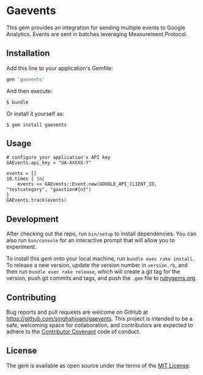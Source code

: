 # Gaevents

This gem provides an integration for sending multiple events to Google Analytics. Events are sent in batches leveraging Measurement Protocol.

## Installation

Add this line to your application's Gemfile:

```ruby
gem 'gaevents'
```

And then execute:

    $ bundle

Or install it yourself as:

    $ gem install gaevents

## Usage

```
# configure your application's API key
GAEvents.api_key = "UA-XXXXX-Y"

events = []
10.times { |n|
	events << GAEvents::Event.new(GOOGLE_API_CLIENT_ID, "testcategory", "gaaction#{n}")
}
GAEvents.track(events)
```
## Development

After checking out the repo, run `bin/setup` to install dependencies. You can also run `bin/console` for an interactive prompt that will allow you to experiment.

To install this gem onto your local machine, run `bundle exec rake install`. To release a new version, update the version number in `version.rb`, and then run `bundle exec rake release`, which will create a git tag for the version, push git commits and tags, and push the `.gem` file to [rubygems.org](https://rubygems.org).

## Contributing

Bug reports and pull requests are welcome on GitHub at https://github.com/singhshivam/gaevents. This project is intended to be a safe, welcoming space for collaboration, and contributors are expected to adhere to the [Contributor Covenant](http://contributor-covenant.org) code of conduct.


## License

The gem is available as open source under the terms of the [MIT License](http://opensource.org/licenses/MIT).

